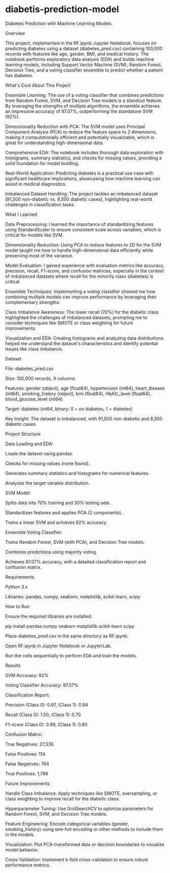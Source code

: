 # diabetis-prediction-model
Diabetes Prediction with Machine Learning Models

Overview

This project, implemented in the RF.ipynb Jupyter Notebook, focuses on predicting diabetes using a dataset (diabetes_pred.csv) containing 100,000 records with features like age, gender, BMI, and medical history. The notebook performs exploratory data analysis (EDA) and builds machine learning models, including Support Vector Machine (SVM), Random Forest, Decision Tree, and a voting classifier ensemble to predict whether a patient has diabetes.

What's Cool About This Project





Ensemble Learning: The use of a voting classifier that combines predictions from Random Forest, SVM, and Decision Tree models is a standout feature. By leveraging the strengths of multiple algorithms, the ensemble achieves an impressive accuracy of 97.07%, outperforming the standalone SVM (92%).



Dimensionality Reduction with PCA: The SVM model uses Principal Component Analysis (PCA) to reduce the feature space to 2 dimensions, making it computationally efficient and potentially visualizable, which is great for understanding high-dimensional data.



Comprehensive EDA: The notebook includes thorough data exploration with histograms, summary statistics, and checks for missing values, providing a solid foundation for model building.



Real-World Application: Predicting diabetes is a practical use case with significant healthcare implications, showcasing how machine learning can assist in medical diagnostics.



Imbalanced Dataset Handling: The project tackles an imbalanced dataset (91,500 non-diabetic vs. 8,500 diabetic cases), highlighting real-world challenges in classification tasks.

What I Learned





Data Preprocessing: I learned the importance of standardizing features using StandardScaler to ensure consistent scale across variables, which is critical for models like SVM.



Dimensionality Reduction: Using PCA to reduce features to 2D for the SVM model taught me how to handle high-dimensional data efficiently while preserving most of the variance.



Model Evaluation: I gained experience with evaluation metrics like accuracy, precision, recall, F1-score, and confusion matrices, especially in the context of imbalanced datasets where recall for the minority class (diabetes) is critical.



Ensemble Techniques: Implementing a voting classifier showed me how combining multiple models can improve performance by leveraging their complementary strengths.



Class Imbalance Awareness: The lower recall (70%) for the diabetic class highlighted the challenges of imbalanced datasets, prompting me to consider techniques like SMOTE or class weighting for future improvements.



Visualization and EDA: Creating histograms and analyzing data distributions helped me understand the dataset's characteristics and identify potential issues like class imbalance.

Dataset





File: diabetes_pred.csv



Size: 100,000 records, 9 columns



Features: gender (object), age (float64), hypertension (int64), heart_disease (int64), smoking_history (object), bmi (float64), HbA1c_level (float64), blood_glucose_level (int64)



Target: diabetes (int64, binary: 0 = no diabetes, 1 = diabetes)



Key Insight: The dataset is imbalanced, with 91,500 non-diabetic and 8,500 diabetic cases.

Project Structure





Data Loading and EDA:





Loads the dataset using pandas.



Checks for missing values (none found).



Generates summary statistics and histograms for numerical features.



Analyzes the target variable distribution.



SVM Model:





Splits data into 70% training and 30% testing sets.



Standardizes features and applies PCA (2 components).



Trains a linear SVM and achieves 92% accuracy.



Ensemble Voting Classifier:





Trains Random Forest, SVM (with PCA), and Decision Tree models.



Combines predictions using majority voting.



Achieves 97.07% accuracy, with a detailed classification report and confusion matrix.

Requirements





Python 3.x



Libraries: pandas, numpy, seaborn, matplotlib, scikit-learn, scipy

How to Run





Ensure the required libraries are installed:

pip install pandas numpy seaborn matplotlib scikit-learn scipy



Place diabetes_pred.csv in the same directory as RF.ipynb.



Open RF.ipynb in Jupyter Notebook or JupyterLab.



Run the cells sequentially to perform EDA and train the models.

Results





SVM Accuracy: 92%



Voting Classifier Accuracy: 97.07%



Classification Report:





Precision (Class 0): 0.97, (Class 1): 0.94



Recall (Class 0): 1.00, (Class 1): 0.70



F1-score (Class 0): 0.98, (Class 1): 0.80



Confusion Matrix:





True Negatives: 27,336



False Positives: 114



False Negatives: 764



True Positives: 1,786

Future Improvements





Handle Class Imbalance: Apply techniques like SMOTE, oversampling, or class weighting to improve recall for the diabetic class.



Hyperparameter Tuning: Use GridSearchCV to optimize parameters for Random Forest, SVM, and Decision Tree models.



Feature Engineering: Encode categorical variables (gender, smoking_history) using one-hot encoding or other methods to include them in the models.



Visualization: Plot PCA-transformed data or decision boundaries to visualize model behavior.



Cross-Validation: Implement k-fold cross-validation to ensure robust performance metrics.
